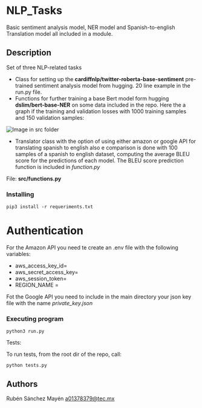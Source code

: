 # NLP_Tasks

Basic sentiment analysis model, NER model and Spanish-to-english Translation model all included in a module.

## Description

Set of three NLP-related tasks
* Class for setting up the **cardiffnlp/twitter-roberta-base-sentiment** pre-trained sentiment analysis model from hugging. 20 line example in the run.py file.
* Functions for further training a base Bert model form hugging **dslim/bert-base-NER**  on some data included in the repo. Here the a graph if the training and validation losses with 1000 training samples and 150 validation samples:

![Image in src folder](https://github.com/pataata/NLP_Homework/blob/main/src/train_eval_loss.png?raw=true)

* Translator class with the option of using either amazon or google API for translating spanish to english also e comparison is done with 100 samples of a spanish to english dataset, computing the average BLEU score for the predictions of each model. The BLEU score prediction function is included in *function.py*

File: **src/functions.py**

### Installing
```
pip3 install -r requeriments.txt
```

# Authentication

For the Amazon API you need te create an .env file with the following variables:
* aws_access_key_id=
* aws_secret_access_key=
* aws_session_token=
* REGION_NAME = 

Fot the Google API you need to include in the main directory your json key file with the name *private_key.json*

### Executing program
```
python3 run.py
```
Tests: 

To run tests, from the root dir of the repo, call: 
```
python tests.py
```

## Authors

Rubén Sánchez Mayén
a01378379@tec.mx
